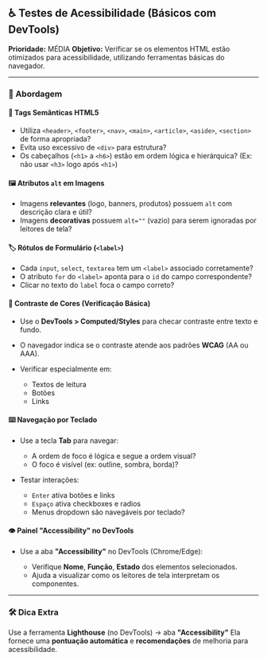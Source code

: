 ## ♿ Testes de Acessibilidade (Básicos com DevTools)

**Prioridade:** MÉDIA
**Objetivo:**
Verificar se os elementos HTML estão otimizados para acessibilidade, utilizando ferramentas básicas do navegador.

---

### 🧪 Abordagem

#### 🧱 Tags Semânticas HTML5

* Utiliza `<header>`, `<footer>`, `<nav>`, `<main>`, `<article>`, `<aside>`, `<section>` de forma apropriada?
* Evita uso excessivo de `<div>` para estrutura?
* Os cabeçalhos (`<h1>` a `<h6>`) estão em ordem lógica e hierárquica?
  (Ex: não usar `<h3>` logo após `<h1>`)

#### 🖼️ Atributos `alt` em Imagens

* Imagens **relevantes** (logo, banners, produtos) possuem `alt` com descrição clara e útil?
* Imagens **decorativas** possuem `alt=""` (vazio) para serem ignoradas por leitores de tela?

#### 🏷️ Rótulos de Formulário (`<label>`)

* Cada `input`, `select`, `textarea` tem um `<label>` associado corretamente?
* O atributo `for` do `<label>` aponta para o `id` do campo correspondente?
* Clicar no texto do `label` foca o campo correto?

#### 🎨 Contraste de Cores (Verificação Básica)

* Use o **DevTools > Computed/Styles** para checar contraste entre texto e fundo.
* O navegador indica se o contraste atende aos padrões **WCAG** (AA ou AAA).
* Verificar especialmente em:

  * Textos de leitura
  * Botões
  * Links

#### ⌨️ Navegação por Teclado

* Use a tecla **Tab** para navegar:

  * A ordem de foco é lógica e segue a ordem visual?
  * O foco é visível (ex: outline, sombra, borda)?
* Testar interações:

  * `Enter` ativa botões e links
  * `Espaço` ativa checkboxes e radios
  * Menus dropdown são navegáveis por teclado?

#### 👁️ Painel "Accessibility" no DevTools

* Use a aba **"Accessibility"** no DevTools (Chrome/Edge):

  * Verifique **Nome**, **Função**, **Estado** dos elementos selecionados.
  * Ajuda a visualizar como os leitores de tela interpretam os componentes.

---

### 🛠️ Dica Extra

Use a ferramenta **Lighthouse** (no DevTools) → aba **"Accessibility"**
Ela fornece uma **pontuação automática** e **recomendações** de melhoria para acessibilidade.
